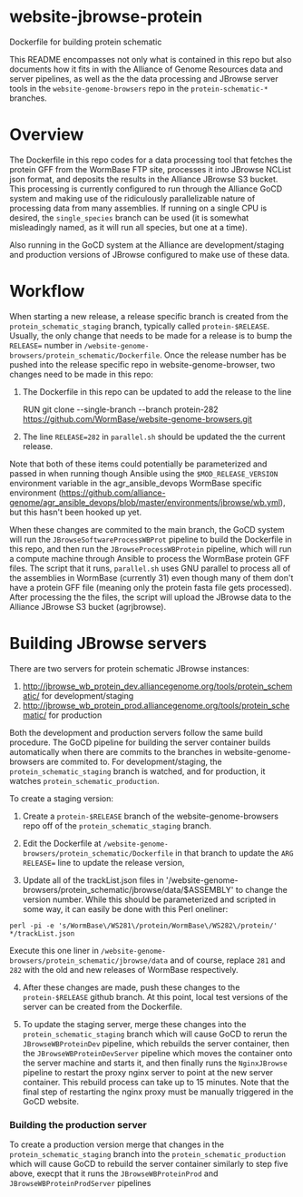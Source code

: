# website-jbrowse-protein

Dockerfile for building protein schematic

This README encompasses not only what is contained in this repo but also documents
how it fits in with the Alliance of Genome Resources data and server pipelines, as 
well as the the data processing and JBrowse server tools in the `website-genome-browsers` 
repo in the `protein-schematic-*` branches.

Overview
========

The Dockerfile in this repo codes for a data processing tool that fetches the 
protein GFF from the WormBase FTP site, processes it into JBrowse NCList json
format, and deposits the results in the Alliance JBrowse S3 bucket. This processing 
is currently configured to run through the Alliance GoCD system and making use of
the ridiculously parallelizable nature of processing data from many assemblies. If
running on a single CPU is desired, the `single_species` branch can be used (it is
somewhat misleadingly named, as it will run all species, but one at a time).

Also running in the GoCD system at the Alliance are development/staging and production
versions of JBrowse configured to make use of these data.

Workflow
========

When starting a new release, a release specific branch is created from the
`protein_schematic_staging` branch, typically called `protein-$RELEASE`. Usually, the only
change that needs to be made for a release is to bump the `RELEASE=` number in 
`/website-genome-browsers/protein_schematic/Dockerfile`. Once the release number has
be pushed into the release specific repo in website-genome-browser, two changes need
to be made in this repo:

1. The Dockerfile in this repo can be updated to add the release to the line 

    RUN git clone --single-branch --branch protein-282 https://github.com/WormBase/website-genome-browsers.git

2. The line `RELEASE=282` in `parallel.sh` should be updated the the current release.

Note that both of these items could potentially be parameterized and passed in 
when running though Ansible using the `$MOD_RELEASE_VERSION` environment variable in
the agr_ansible_devops WormBase specific environment (https://github.com/alliance-genome/agr_ansible_devops/blob/master/environments/jbrowse/wb.yml), but this hasn't been
hooked up yet.

When these changes are commited to the main branch, the GoCD system will run the
`JBrowseSoftwareProcessWBProt` pipeline to build the Dockerfile in this repo, and
then run the `JBrowseProcessWBProtein` pipeline, which will run a compute machine
through Ansible to process the WormBase protein GFF files. The script that it runs,
`parallel.sh` uses GNU parallel to process all of the assemblies in WormBase 
(currently 31) even though many of them don't have a protein GFF file (meaning
only the protein fasta file gets processed). After processing the the files, the
script will upload the JBrowse data to the Alliance JBrowse S3 bucket (agrjbrowse).

Building JBrowse servers
========================

There are two servers for protein schematic JBrowse instances: 

1. http://jbrowse_wb_protein_dev.alliancegenome.org/tools/protein_schematic/ for development/staging
2. http://jbrowse_wb_protein_prod.alliancegenome.org/tools/protein_schematic/ for production

Both the development and production servers follow the same build procedure.  The GoCD
pipeline for building the server container builds automatically when
there are commits to the branches in website-genome-browsers are commited to. For 
development/staging, the `protein_schematic_staging` branch is watched, and for 
production, it watches `protein_schematic_production`.

To create a staging version:

1. Create a `protein-$RELEASE` branch of the website-genome-browsers repo off
of the `protein_schematic_staging` branch.

2. Edit the Dockerfile at `/website-genome-browsers/protein_schematic/Dockerfile`
in that branch to update the `ARG RELEASE=` line to update the release version, 

3. Update all of the trackList.json files in '/website-genome-browsers/protein_schematic/jbrowse/data/$ASSEMBLY' to change the version number. While this should be parameterized
and scripted in some way, it can easily be done with this Perl oneliner:
```
perl -pi -e 's/WormBase\/WS281\/protein/WormBase\/WS282\/protein/' */trackList.json
```
Execute this one liner in `/website-genome-browsers/protein_schematic/jbrowse/data`
and of course, replace `281` and `282` with the old and new releases of WormBase
respectively.

4. After these changes are made, push these changes to the `protein-$RELEASE` github
branch. At this point, local test versions of the server can be created from the Dockerfile.

5. To update the staging server, merge these changes into the `protein_schematic_staging`
branch which will cause GoCD to rerun the `JBrowseWBProteinDev` pipeline, which rebuilds
the server container, then the `JBrowseWBProteinDevServer` pipeline which moves the
container onto the server machine and starts it, and then finally runs the 
`NginxJBrowse` pipeline to restart the proxy nginx server to point at the new
server container. This rebuild process can take up to 15 minutes. Note that the final
step of restarting the nginx proxy must be manually triggered in the GoCD website.

### Building the production server

To create a production version merge that changes in the `protein_schematic_staging` branch
into the `protein_schematic_production` which will cause GoCD to rebuild the server
container similarly to step five above, execpt that it runs the `JBrowseWBProteinProd` 
and `JBrowseWBProteinProdServer` pipelines
 

